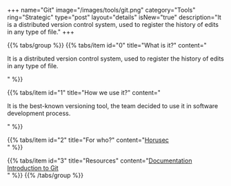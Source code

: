 +++
name="Git"
image="/images/tools/git.png"
category="Tools"
ring="Strategic"
type="post"
layout="details"
isNew="true"
description="It is a distributed version control system, used to register the history of edits in any type of file."
+++

{{% tabs/group %}}
  {{% tabs/item id="0" title="What is it?" content="<p>It is a distributed version control system, used to register the history of edits in any type of file.</p>" %}}
  
  {{% tabs/item id="1" title="How we use it?" content="<p>It is the best-known versioning tool, the team decided to use it in software development process.</p>" %}}
  
  {{% tabs/item id="2" title="For who?" content="<a href='https://horusec.io/site/'>Horusec</a><br />" %}}

  {{% tabs/item id="3" title="Resources" content="<a href='https://git-scm.com/doc'>Documentation</a><br /><a href='https://docs.microsoft.com/en-us/learn/modules/intro-to-git/'>Introduction to Git</a><br />" %}}
{{% /tabs/group %}}
